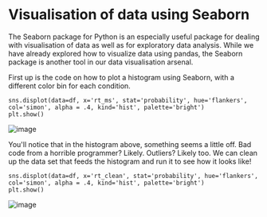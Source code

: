 # Visualisation of data using Seaborn

The Seaborn package for Python is an especially useful package for dealing with visualisation of data as well as for exploratory data analysis. While we have already explored how to visualize data using pandas, the Seaborn package is another tool in our data visualisation arsenal. 

First up is the code on how to plot a histogram using Seaborn, with a different color bin for each condition. 

```
sns.displot(data=df, x='rt_ms', stat='probability', hue='flankers', col='simon', alpha = .4, kind='hist', palette='bright')
plt.show()
```
![image](https://user-images.githubusercontent.com/81998900/142727936-d67f9de6-326f-4667-be84-a3c1cbf65300.png)

You'll notice that in the histogram above, something seems a little off. Bad code from a horrible programmer? Likely. Outliers? Likely too. We can clean up the data set that feeds the histogram and run it to see how it looks like!

```
sns.displot(data=df, x='rt_clean', stat='probability', hue='flankers', col='simon', alpha = .4, kind='hist', palette='bright')
plt.show()
```
![image](https://user-images.githubusercontent.com/81998900/142727941-7ac266e0-6b58-4f26-93fe-017f8ba75aa8.png)
